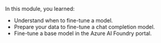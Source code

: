 In this module, you learned:

- Understand when to fine-tune a model.
- Prepare your data to fine-tune a chat completion model.
- Fine-tune a base model in the Azure AI Foundry portal.
